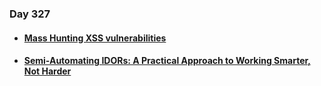 ### Day 327

#### [<ul><li>Mass Hunting XSS vulnerabilities</ul></li>](https://ott3rly.medium.com/mass-hunting-xss-vulnerabilities-5b53363dd3db)
#### [<ul><li>Semi-Automating IDORs: A Practical Approach to Working Smarter, Not Harder</ul></li>](https://mux0xx.medium.com/semi-automating-idors-a-practical-approach-to-working-smarter-not-harder-5b7f1f47b55a)
